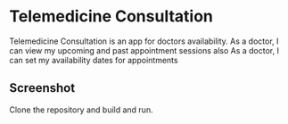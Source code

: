 # Telemedicine Consultation 


Telemedicine Consultation is an app for doctors availability. As a doctor, I can view my upcoming and past appointment sessions
also As a doctor, I can set my availability dates for appointments

## Screenshot

Clone the repository and build and run.
